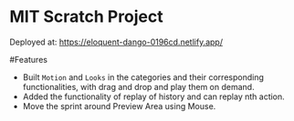 # MIT Scratch Project

Deployed at: https://eloquent-dango-0196cd.netlify.app/

#Features

- Built `Motion` and `Looks` in the categories and their corresponding functionalities, with drag and drop and play them on demand.
- Added the functionality of replay of history and can replay nth action.
- Move the sprint around Preview Area using Mouse.  
  
